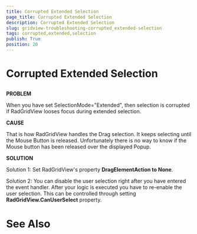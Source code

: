 ```yaml
---
title: Corrupted Extended Selection
page_title: Corrupted Extended Selection
description: Corrupted Extended Selection
slug: gridview-troubleshooting-corrupted_extended-selection
tags: corrupted,extended,selection
publish: True
position: 20
---
```


# Corrupted Extended Selection



## 

__PROBLEM__

When you have set SelectionMode="Extended", then selection is corrupted if RadGridView looses focus during extended selection.
          

__CAUSE__

That is how RadGridView handles the Drag selection. It keeps selecting until the Mouse Button is released. Unfortunately there is no way to know if the Mouse button has been released over the displayed Popup. 
          

__SOLUTION__

Solution 1: Set RadGridView's property __DragElementAction to None__.
          

Solution 2: You can disable the user selection right after you have entered the event handler. After your logic is executed you have to re-enable the user selection. This can be controlled through setting __RadGridView.CanUserSelect__ property.
          

# See Also
